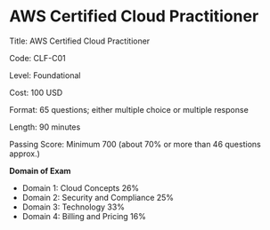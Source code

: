 # AWS Certified Cloud Practitioner

Title: AWS Certified Cloud Practitioner

Code: CLF-C01

Level: Foundational

Cost: 100 USD

Format: 65 questions; either multiple choice or multiple response

Length: 90 minutes

Passing Score: Minimum 700 (about 70% or more than 46 questions approx.)

**Domain of Exam**
  - Domain 1: Cloud Concepts 26%
  - Domain 2: Security and Compliance 25%
  - Domain 3: Technology 33%
  - Domain 4: Billing and Pricing 16%
